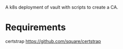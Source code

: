 A k8s deployment of vault with scripts to create a CA.

Requirements
============

certstrap	https://github.com/square/certstrap
